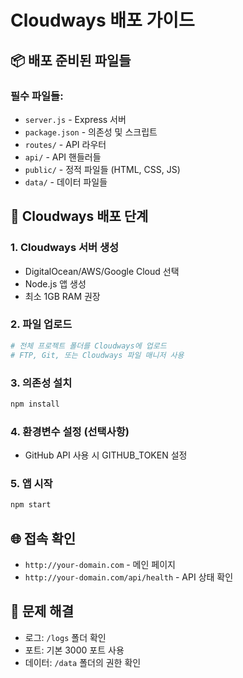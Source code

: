 # Cloudways 배포 가이드

## 📦 배포 준비된 파일들

### 필수 파일들:
- `server.js` - Express 서버
- `package.json` - 의존성 및 스크립트
- `routes/` - API 라우터
- `api/` - API 핸들러들
- `public/` - 정적 파일들 (HTML, CSS, JS)
- `data/` - 데이터 파일들

## 🚀 Cloudways 배포 단계

### 1. Cloudways 서버 생성
- DigitalOcean/AWS/Google Cloud 선택
- Node.js 앱 생성
- 최소 1GB RAM 권장

### 2. 파일 업로드
```bash
# 전체 프로젝트 폴더를 Cloudways에 업로드
# FTP, Git, 또는 Cloudways 파일 매니저 사용
```

### 3. 의존성 설치
```bash
npm install
```

### 4. 환경변수 설정 (선택사항)
- GitHub API 사용 시 GITHUB_TOKEN 설정

### 5. 앱 시작
```bash
npm start
```

## 🌐 접속 확인
- `http://your-domain.com` - 메인 페이지
- `http://your-domain.com/api/health` - API 상태 확인

## 🔧 문제 해결
- 로그: `/logs` 폴더 확인
- 포트: 기본 3000 포트 사용
- 데이터: `/data` 폴더의 권한 확인